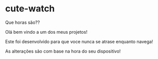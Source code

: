 # cute-watch
Que horas são??

Olá bem vindo a um dos meus projetos!

Este foi desenvolvido para que voce nunca se atrase enquanto navega!

As alterações são com base na hora do seu dispositivo!
